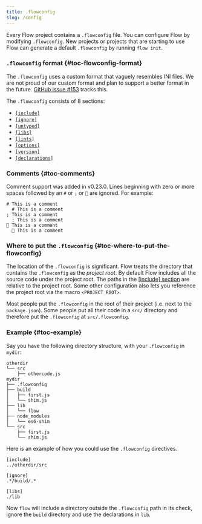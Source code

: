 ```yaml
---
title: .flowconfig
slug: /config
---
```


Every Flow project contains a `.flowconfig` file. You can configure Flow by
modifying `.flowconfig`. New projects or projects that are starting to use Flow
can generate a default `.flowconfig` by running `flow init`.

### `.flowconfig` format {#toc-flowconfig-format}

The `.flowconfig` uses a custom format that vaguely resembles INI files. We are
not proud of our custom format and plan to support a better format in the
future. [GitHub issue #153](https://github.com/facebook/flow/issues/153) tracks
this.

The `.flowconfig` consists of 8 sections:

* [`[include]`](./config/include)
* [`[ignore]`](./config/ignore)
* [`[untyped]`](./config/untyped)
* [`[libs]`](./config/libs)
* [`[lints]`](./config/lints)
* [`[options]`](./config/options)
* [`[version]`](./config/version)
* [`[declarations]`](./config/declarations)

### Comments {#toc-comments}

Comment support was added in v0.23.0. Lines beginning with zero or more spaces
followed by an `#` or `;` or `💩` are ignored. For example:

```
# This is a comment
  # This is a comment
; This is a comment
  ; This is a comment
💩 This is a comment
  💩 This is a comment
```

### Where to put the `.flowconfig` {#toc-where-to-put-the-flowconfig}

The location of the `.flowconfig` is significant. Flow treats the directory that
contains the `.flowconfig` as the _project root_. By default Flow includes all
the source code under the project root. The paths in the
[[include] section](./config/include) are relative to the project root. Some other
configuration also lets you reference the project root via the macro
`<PROJECT_ROOT>`.

Most people put the `.flowconfig` in the root of their project (i.e. next to the
`package.json`). Some people put all their code in a `src/` directory and
therefore put the `.flowconfig` at `src/.flowconfig`.

### Example {#toc-example}

Say you have the following directory structure, with your `.flowconfig` in
`mydir`:

```text
otherdir
└── src
    ├── othercode.js
mydir
├── .flowconfig
├── build
│   ├── first.js
│   └── shim.js
├── lib
│   └── flow
├── node_modules
│   └── es6-shim
└── src
    ├── first.js
    └── shim.js
```

Here is an example of how you could use the `.flowconfig` directives.

```text
[include]
../otherdir/src

[ignore]
.*/build/.*

[libs]
./lib
```

Now `flow` will include a directory outside the `.flowconfig` path in its
check, ignore the `build` directory and use the declarations in `lib`.
